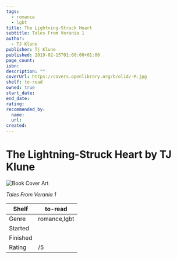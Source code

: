 ```yaml
---
tags:
  - romance
  - lgbt
title: The Lightning-Struck Heart
subtitle: Tales From Verania 1
author:
  - TJ Klune
publisher: Tj Klune
published: 2019-02-15T01:00:00+01:00
page_count:
isbn:
description: ""
coverUrl: https://covers.openlibrary.org/b/olid/-M.jpg
shelf: to-read
owned: true
start_date:
end_date:
rating:
recommended_by:
  name:
  url:
created:
---
```


# The Lightning-Struck Heart by TJ Klune

![Book Cover Art](https://covers.openlibrary.org/b/olid/-M.jpg)

_Tales From Verania 1_

| Shelf | to-read |
| --- | --- |
| Genre | romance,lgbt |
| Started |  |
| Finished |  |
| Rating | /5 |

